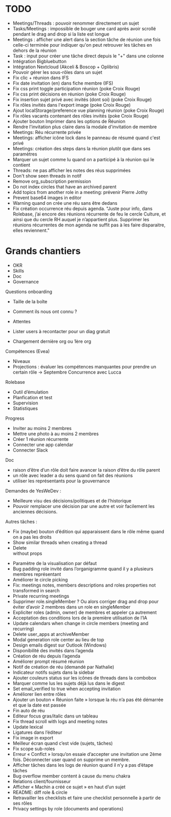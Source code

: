 # TODO

- Meetings/Threads : pouvoir renommer directement un sujet
- Tasks/Meetings : impossible de bouger une card après avoir scrollé pendant le drag and drop si la liste est longue
- Meetings : afficher une alert dans la section tâche de réunion une fois celle-ci terminée pour indiquer qu'on peut retrouver les tâches en dehors de la réunion
- Task : input pour créer une tâche direct depuis le "+" dans une colonne
- Intégration Bigbluebutton
- Intégration Nextcloud (Akceli & Boscop + Oplibris)
- Pouvoir gérer les sous-rôles dans un sujet
- Fix clic + réunion dans IFS
- Fix date invitation (en) dans fiche membre (IFS)
- Fix css print toggle participation réunion (poke Croix Rouge)
- Fix css print décisions en réunion (poke Croix Rouge)
- Fix insertion sujet privé avec invités (dont soi) (poke Croix Rouge)
- Fix rôles invités dans l'export image (poke Croix Rouge)
- Ajout localStorage/preference vue planning réunion (poke Croix Rouge)
- Fix rôles vacants contenant des rôles invités (poke Croix Rouge)
- Ajouter bouton Imprimer dans les options de Réunion
- Rendre l'invitation plus claire dans la modale d'invitation de membre
- Meetings: Réu récurrente privée
- Meetings: afficher icône lock dans le panneau de résumé quand c'est privé
- Meetings: création des steps dans la réunion plutôt que dans ses paramètres
- Marquer un sujet comme lu quand on a participé à la réunion qui le contient
- Threads: ne pas afficher les notes des réus supprimées
- Don't show seen threads in notif
- Remove org_subscription permission
- Do not index circles that have an archived parent
- Add topics from another role in a meeting: prévenir Pierre Jothy
- Prevent base64 images in editor
- Warning quand on crée une réu sans être dedans
- Fix création occurrence réu depuis agenda. "Juste pour info, dans Rolebase, j’ai encore des réunions récurrente de feu le cercle Culture, et ainsi que du cercle RH auquel je n’appartient plus. Supprimer les réunions récurrentes de mon agenda ne suffit pas à les faire disparaitre, elles reviennent."

# Grands chantiers

- OKR
- Skills
- Doc
- Governance

Questions onboarding

- Taille de la boîte
- Comment ils nous ont connu ?
- Attentes

- Lister users à recontacter pour un diag gratuit
- Chargement dernière org ou 1ère org

Compétences (Evea)

- Niveaux
- Projections : évaluer les compétences manquantes pour prendre un certain rôle
  -> Septembre
  Concurrence avec Lucca

Rolebase

- Outil d’émulation
- Planfication et test
- Supervision
- Statistiques

Progress

- Inviter au moins 2 membres
- Mettre une photo à au moins 2 membres
- Créer 1 réunion récurrente
- Connecter une app calendar
- Connecter Slack

Doc

- raison d’être d’un rôle doit faire avancer la raison d’être du rôle parent
- un rôle avec leader a du sens quand on fait des réunions
- utiliser les représentants pour la gouvernance

Demandes de YesWeDev :

- Meilleure visu des décisions/politiques et de l’historique
- Pouvoir remplacer une décision par une autre et voir facilement les anciennes décisions.

Autres tâches :

- Fix (maybe) bouton d’édition qui apparaissent dans le rôle même quand on a pas les droits
- Show similar threads when creating a thread
- Delete <form> without props
- Paramètre de la visualisation par défaut
- Bug padding role invité dans l’organigramme quand il y a plusieurs membres représentant
- Améliorer le circle picking
- Fix: meetings notes, members descriptions and roles properties not transformed in search
- Private recurring meetings
- Supprimer role.singleMember ? Ou alors corriger drag and drop pour éviter d’avoir 2 membres dans un role en singleMember
- Expliciter roles (admin, owner) de membres et appeler ça autrement
- Acceptation des conditions lors de la première utilisation de l’IA
- Update calendars when change in circle members (meeting and recurring)
- Delete user_apps at archiveMember
- Modal generation role center au lieu de top
- Design emails digest sur Outlook (Windows)
- Disponibilité des invités dans l’agenda
- Création de réu depuis l’agenda
- Améliorer prompt résumé réunion
- Notif de création de réu (demandé par Nathalie)
- Indicateur notifs sujets dans la sidebar
- Ajouter couleurs status sur les icônes de threads dans la combobox
- Marquer comme lus les sujets déjà lus dans le digest
- Set email_verified to true when accepting invitation
- Améliorer lien entre rôles
- Ajouter un bouton « Réunion faite » lorsque la réu n’a pas été démarrée et que la date est passée
- Fin auto de réu
- Editeur focus gras/italic dans un tableau
- Fix thread scroll with logs and meeting notes
- Update lexical
- Ligatures dans l’éditeur
- Fix image in export
- Meilleur écran quand c’est vide (sujets, tâches)
- Fix scope sub-roles
- Erreur « Conflct » lorsqu’on essaie d’accepter une invitation une 2ème fois. Déconnecter user quand on supprime un membre.
- Afficher tâches dans les logs de réunion quand il n’y a pas d’étape tâches
- Bug overflow member content à cause du menu chakra
- Relations client/fournisseur
- Afficher « Machin a créé ce sujet » en haut d’un sujet
- README: diff role & circle
- Retravailler les checklists et faire une checklist personnelle à partir de ses rôles
- Privacy settings by role (documents and operations)
